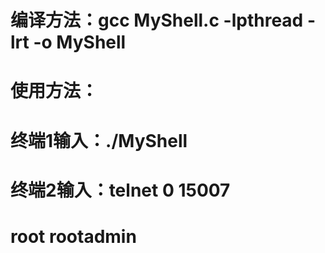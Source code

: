 # 编译方法：gcc MyShell.c -lpthread -lrt -o MyShell
# 使用方法：
# 终端1输入：./MyShell
# 终端2输入：telnet 0 15007
# root rootadmin
